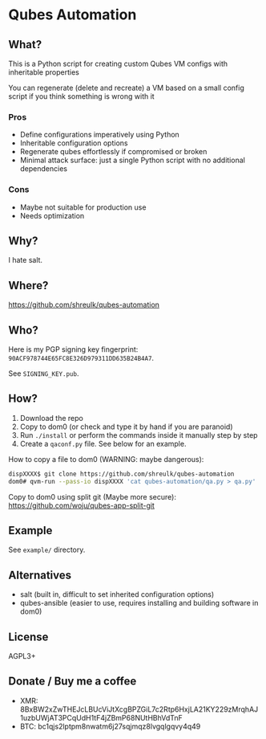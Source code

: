# Qubes Automation

## What?
This is a Python script for creating custom Qubes VM configs with inheritable properties

You can regenerate (delete and recreate) a VM based on a small config script if you think something is wrong with it

### Pros

- Define configurations imperatively using Python
- Inheritable configuration options
- Regenerate qubes effortlessly if compromised or broken
- Minimal attack surface: just a single Python script with no additional dependencies

### Cons

- Maybe not suitable for production use
- Needs optimization

## Why?
I hate salt.

## Where?
https://github.com/shreulk/qubes-automation

## Who?

Here is my PGP signing key fingerprint: `90ACF978744E65FC8E326D979311DD635B24B4A7`.

See `SIGNING_KEY.pub`.

## How?
1. Download the repo
2. Copy to dom0 (or check and type it by hand if you are paranoid)
3. Run `./install` or perform the commands inside it manually step by step
4. Create a `qaconf.py` file. See below for an example.

How to copy a file to dom0 (WARNING: maybe dangerous):
```bash
dispXXXX$ git clone https://github.com/shreulk/qubes-automation
dom0# qvm-run --pass-io dispXXXX 'cat qubes-automation/qa.py > qa.py'
```

Copy to dom0 using split git (Maybe more secure): https://github.com/woju/qubes-app-split-git

## Example

See `example/` directory.

## Alternatives
- salt (built in, difficult to set inherited configuration options)
- qubes-ansible (easier to use, requires installing and building software in dom0)

## License
AGPL3+

## Donate / Buy me a coffee
- XMR: 8BxBW2xZwTHEJcLBUcViJtXcgBPZGiL7c2Rtp6HxjLA21KY229zMrqhAJ1uzbUWjAT3PCqUdH1tF4jZBmP68NUtHBhVdTnF
- BTC: bc1qjs2lptpm8nwatm6j27sqjmqz8lvgqlgqvy4q49


